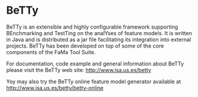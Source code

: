 BeTTy
=====
 BeTTy is an extensible and highly configurable framework supporting BEnchmarking and TestTing on the analYses of feature models. It is written in Java and is distributed as a jar file facilitating its integration into external projects. BeTTy has been developed on top of some of the core components of the FaMa Tool Suite. 
 
 For documentation, code example and general information about BeTTy please visit the BeTTy web site: http://www.isa.us.es/betty

Yoy may also try the BeTTy online feature model generator available at http://www.isa.us.es/betty/betty-online
